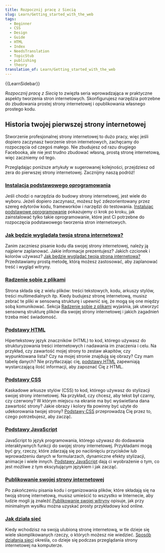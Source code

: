 ```yaml
---
title: Rozpocznij pracę z Siecią
slug: Learn/Getting_started_with_the_web
tags:
  - Beginner
  - CSS
  - Design
  - Guide
  - HTML
  - Index
  - NeedsTranslation
  - TopicStub
  - publishing
  - theory
translation_of: Learn/Getting_started_with_the_web
---
```

{{LearnSidebar}}

_Rozpocznij pracę z Siecią_ to zwięzła seria wprowadzająca w praktyczne aspekty tworzenia stron internetowych. Skonfigurujesz narzędzia potrzebne do zbudowania prostej strony internetowej i opublikowania własnego prostego kodu.

## Historia twojej pierwszej strony internetowej

Stworzenie profesjonalnej strony internetowej to dużo pracy, więc jeśli dopiero zaczynasz tworzenie stron internetowych, zachęcamy do rozpoczęcia od czegoś małego. Nie zbudujesz od razu drugiego Facebooka, ale nie jest trudno zbudować własną, prostą stronę internetową, więc zaczniemy od tego.

Przeglądając poniższe artykuły w sugerowanej kolejności, przejdziesz od zera do pierwszej strony internetowej. Zacznijmy naszą podróż!

### [Instalacja podstawowego oprogramowania](/pl/Learn/Getting_started_with_the_web/Installing_basic_software)

Jeśli chodzi o narzędzia do budowy strony internetowej, jest wiele do wyboru. Jeżeli dopiero zaczynasz, możesz być zdezorientowany przez szereg edytorów kodu, frameworków i narzędzi do testowania. [Instalując podstawowe oprogramowanie](/pl/Learn/Getting_started_with_the_web/Installing_basic_software) pokazujemy ci krok po kroku, jak zainstalować tylko takie oprogramowanie, które jest Ci potrzebne do rozpoczęcia podstawowego tworzenia stron internetowych.

### [Jak będzie wyglądała twoja strona internetowa?](/pl/Learn/Getting_started_with_the_web/What_will_your_website_look_like)

Zanim zaczniesz pisanie kodu dla swojej strony internetowej, należy ją najpierw zaplanować. Jakie informacje prezentujesz? Jakich czcionek i kolorów używasz? [Jak będzie wyglądać twoja strona internetowa?](/pl/Learn/Getting_started_with_the_web/What_should_your_web_site_be_like) Przedstawiamy prostą metodę, którą możesz zastosować, aby zaplanować treść i wygląd witryny.

### [Radzenie sobie z plikami](/pl/Learn/Getting_started_with_the_web/Dealing_with_files)

Strona składa się z wielu plików: treści tekstowych, kodu, arkuszy stylów, treści multimedialnych itp. Kiedy budujesz stronę internetową, musisz zebrać te pliki w sensowną strukturę i upewnić się, że mogą się one między sobą komunikować. Sekcja [Radzenie sobie z plikami](/pl/Learn/Getting_started_with_the_web/Dealing_with_files) wyjaśnia, jak utworzyć sensowną strukturę plików dla swojej strony internetowej i jakich zagadnień trzeba mieć świadomość.

### [Podstawy HTML](/pl/Learn/Getting_started_with_the_web/HTML_basics)

Hipertekstowy język znaczników (HTML) to kod, którego używasz do strukturyzowania treści internetowych i nadawania im znaczenia i celu. Na przykład, czy zawartość mojej strony to zestaw akapitów, czy wypunktowana lista? Czy na mojej stronie znajdują się obrazy? Czy mam tabelę danych? Nie przytłaczając cię, [podstawy HTML](/pl/Learn/Getting_started_with_the_web/HTML_basics) zapewniają wystarczającą ilość informacji, aby zapoznać Cię z HTML.

### [Podstawy CSS](/pl/Learn/Getting_started_with_the_web/CSS_basics)

Kaskadowe arkusze stylów (CSS) to kod, którego używasz do stylizacji swojej strony internetowej. Na przykład, czy chcesz, aby tekst był czarny, czy czerwony? W którym miejscu na ekranie ma być wyświetlana dana zawartość strony? Jakie obrazy i kolory tła powinny być użyte do udekorowania twojej strony? [Podstawy CSS](/pl/Learn/Getting_started_with_the_web/CSS_basics) przeprowadzą Cię przez to, czego potrzebujesz, aby zacząć.

### [Podstawy JavaScript](/pl/Learn/Getting_started_with_the_web/JavaScript_basics)

JavaScript to język programowania, którego używasz do dodawania interaktywnych funkcji do swojej strony internetowej. Przykładami mogą być gry, rzeczy, które zdarzają się po naciśnięciu przycisków lub wprowadzeniu danych w formularzach, dynamiczne efekty stylizacji, animacje i wiele innych. [Podstawy JavaScript](/pl/Learn/Getting_started_with_the_web/JavaScript_basics) dają ci wyobrażenie o tym, co jest możliwe z tym ekscytującym językiem i jak zacząć.

### [Publikowanie swojej strony internetowej](/pl/Learn/Getting_started_with_the_web/Publishing_your_website)

Po zakończeniu pisania kodu i organizowania plików, które składają się na twoją stronę internetową, musisz umieścić to wszystko w Internecie, aby ludzie mogli ją znaleźć.[Publikowanie swojej witryny](/pl/Learn/Getting_started_with_the_web/Publishing_your_website) opisuje, jak przy minimalnym wysiłku można uzyskać prosty przykładowy kod online.

### [Jak działa sieć](/pl/Learn/Getting_started_with_the_web/Jak_dziala_Siec)

Kiedy wchodzisz na swoją ulubioną stronę internetową, w tle dzieje się wiele skomplikowanych rzeczy, o których możesz nie wiedzieć. [Sposób działania sieci](/pl/Learn/Getting_started_with_the_web/How_the_Web_works) określa, co dzieje się podczas przeglądania strony internetowej na komputerze.
